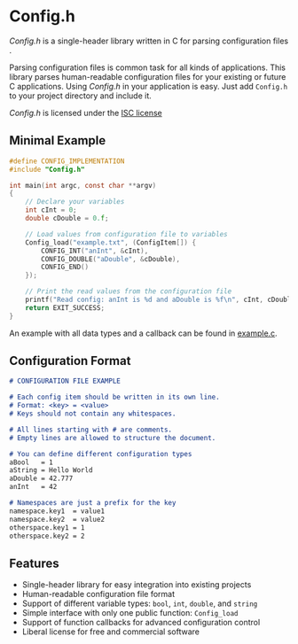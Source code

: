 # Config.h

*Config.h* is a single-header library written in C for parsing configuration files .

Parsing configuration files is common task for all kinds of applications.
This library parses human-readable configuration files for your existing or future C applications.
Using *Config.h* in your application is easy. Just add `Config.h` to your project directory and include it.

*Config.h* is licensed under the [ISC license](https://github.com/MartinWeigel/Config.h/blob/master/LICENSE-ISC.txt)


## Minimal Example
```C
#define CONFIG_IMPLEMENTATION
#include "Config.h"

int main(int argc, const char **argv)
{
    // Declare your variables
    int cInt = 0;
    double cDouble = 0.f;

    // Load values from configuration file to variables
    Config_load("example.txt", (ConfigItem[]) {
        CONFIG_INT("anInt", &cInt),
        CONFIG_DOUBLE("aDouble", &cDouble),
        CONFIG_END()
    });

    // Print the read values from the configuration file
    printf("Read config: anInt is %d and aDouble is %f\n", cInt, cDouble);
    return EXIT_SUCCESS;
}
```

An example with all data types and a callback can be found in [example.c](https://github.com/MartinWeigel/Config.h/blob/master/example.c).


## Configuration Format
```Markdown
# CONFIGURATION FILE EXAMPLE

# Each config item should be written in its own line.
# Format: <key> = <value>
# Keys should not contain any whitespaces.

# All lines starting with # are comments.
# Empty lines are allowed to structure the document.

# You can define different configuration types
aBool   = 1
aString = Hello World
aDouble = 42.777
anInt   = 42

# Namespaces are just a prefix for the key
namespace.key1  = value1
namespace.key2  = value2
otherspace.key1 = 1
otherspace.key2 = 2
```

## Features

- Single-header library for easy integration into existing projects
- Human-readable configuration file format
- Support of different variable types: `bool`, `int`, `double`, and `string`
- Simple interface with only one public function: `Config_load`
- Support of function callbacks for advanced configuration control
- Liberal license for free and commercial software
